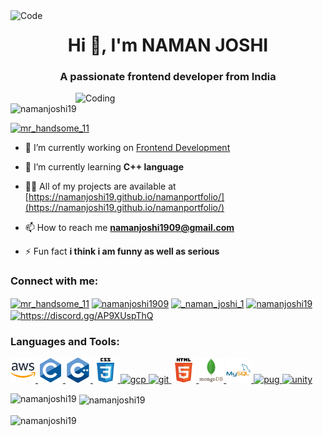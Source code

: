 <img align="left" alt="Code" width="1200" src="https://th.bing.com/th/id/R.5eecf938675049428407c06335be7d72?rik=ajcjyLHuEVAf3g&riu=http%3a%2f%2fwww.eviaglobal.com%2fimages%2fFront-End-Web-Development.jpg&ehk=P8J7zrwbeJALX81lE3wYLESa5DONTW41bDznPgXIrq8%3d&risl=&pid=ImgRaw&r=0">

<h1 align="center">Hi 👋, I'm NAMAN JOSHI</h1>
<h3 align="center">A passionate frontend developer from India</h3>

<img align="right" alt="Coding" width="400" src="https://media.giphy.com/media/K5kfQExKk731K/giphy.gif">

<p align="left"> <img src="https://komarev.com/ghpvc/?username=namanjoshi19&label=Profile%20views&color=0e75b6&style=flat" alt="namanjoshi19" /> </p>



<p align="left"> <a href="https://twitter.com/mr_handsome_11" target="blank"><img src="https://img.shields.io/twitter/follow/mr_handsome_11?logo=twitter&style=for-the-badge" alt="mr_handsome_11" /></a> </p>

- 🔭 I’m currently working on [Frontend Development](https://namanjoshi19.github.io/namanportfolio/)

- 🌱 I’m currently learning **C++ language**

- 👨‍💻 All of my projects are available at [https://namanjoshi19.github.io/namanportfolio/](https://namanjoshi19.github.io/namanportfolio/)

- 📫 How to reach me **namanjoshi1909@gmail.com**

- ⚡ Fun fact **i think i am funny as well as serious**

<h3 align="left">Connect with me:</h3>
<p align="left">
<a href="https://twitter.com/mr_handsome_11" target="blank"><img align="center" src="https://raw.githubusercontent.com/rahuldkjain/github-profile-readme-generator/master/src/images/icons/Social/twitter.svg" alt="mr_handsome_11" height="30" width="40" /></a>
<a href="https://linkedin.com/in/namanjoshi1909" target="blank"><img align="center" src="https://raw.githubusercontent.com/rahuldkjain/github-profile-readme-generator/master/src/images/icons/Social/linked-in-alt.svg" alt="namanjoshi1909" height="30" width="40" /></a>
<a href="https://instagram.com/_naman_joshi_1" target="blank"><img align="center" src="https://raw.githubusercontent.com/rahuldkjain/github-profile-readme-generator/master/src/images/icons/Social/instagram.svg" alt="_naman_joshi_1" height="30" width="40" /></a>
<a href="https://www.leetcode.com/namanjoshi19" target="blank"><img align="center" src="https://raw.githubusercontent.com/rahuldkjain/github-profile-readme-generator/master/src/images/icons/Social/leet-code.svg" alt="namanjoshi19" height="30" width="40" /></a>
<a href="https://discord.gg/https://discord.gg/AP9XUspThQ" target="blank"><img align="center" src="https://raw.githubusercontent.com/rahuldkjain/github-profile-readme-generator/master/src/images/icons/Social/discord.svg" alt="https://discord.gg/AP9XUspThQ" height="30" width="40" /></a>
</p>

<h3 align="left">Languages and Tools:</h3>
<p align="left"> <a href="https://aws.amazon.com" target="_blank" rel="noreferrer"> <img src="https://raw.githubusercontent.com/devicons/devicon/master/icons/amazonwebservices/amazonwebservices-original-wordmark.svg" alt="aws" width="40" height="40"/> </a> <a href="https://www.cprogramming.com/" target="_blank" rel="noreferrer"> <img src="https://raw.githubusercontent.com/devicons/devicon/master/icons/c/c-original.svg" alt="c" width="40" height="40"/> </a> <a href="https://www.w3schools.com/cpp/" target="_blank" rel="noreferrer"> <img src="https://raw.githubusercontent.com/devicons/devicon/master/icons/cplusplus/cplusplus-original.svg" alt="cplusplus" width="40" height="40"/> </a> <a href="https://www.w3schools.com/css/" target="_blank" rel="noreferrer"> <img src="https://raw.githubusercontent.com/devicons/devicon/master/icons/css3/css3-original-wordmark.svg" alt="css3" width="40" height="40"/> </a> <a href="https://cloud.google.com" target="_blank" rel="noreferrer"> <img src="https://www.vectorlogo.zone/logos/google_cloud/google_cloud-icon.svg" alt="gcp" width="40" height="40"/> </a> <a href="https://git-scm.com/" target="_blank" rel="noreferrer"> <img src="https://www.vectorlogo.zone/logos/git-scm/git-scm-icon.svg" alt="git" width="40" height="40"/> </a> <a href="https://www.w3.org/html/" target="_blank" rel="noreferrer"> <img src="https://raw.githubusercontent.com/devicons/devicon/master/icons/html5/html5-original-wordmark.svg" alt="html5" width="40" height="40"/> </a> <a href="https://www.mongodb.com/" target="_blank" rel="noreferrer"> <img src="https://raw.githubusercontent.com/devicons/devicon/master/icons/mongodb/mongodb-original-wordmark.svg" alt="mongodb" width="40" height="40"/> </a> <a href="https://www.mysql.com/" target="_blank" rel="noreferrer"> <img src="https://raw.githubusercontent.com/devicons/devicon/master/icons/mysql/mysql-original-wordmark.svg" alt="mysql" width="40" height="40"/> </a> <a href="https://pugjs.org" target="_blank" rel="noreferrer"> <img src="https://cdn.worldvectorlogo.com/logos/pug.svg" alt="pug" width="40" height="40"/> </a> <a href="https://unity.com/" target="_blank" rel="noreferrer"> <img src="https://www.vectorlogo.zone/logos/unity3d/unity3d-icon.svg" alt="unity" width="40" height="40"/> </a> </p>

<p><img align="left" src="https://github-readme-stats.vercel.app/api/top-langs?username=namanjoshi19&show_icons=true&locale=en&layout=compact" alt="namanjoshi19" /></p>

<p>&nbsp;<img align="center" src="https://github-readme-stats.vercel.app/api?username=namanjoshi19&show_icons=true&locale=en" alt="namanjoshi19" /></p>

<p><img align="center" src="https://github-readme-streak-stats.herokuapp.com/?user=namanjoshi19&" alt="namanjoshi19" /></p>
